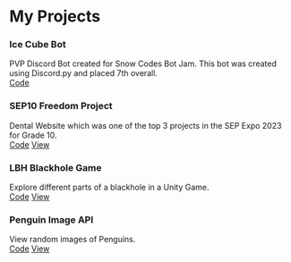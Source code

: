 # My Projects

### Ice Cube Bot
PVP Discord Bot created for Snow Codes Bot Jam. This bot was created using Discord.py and placed 7th overall. <br>
<a href="https://github.com/code2cube/Ice-Cube-Bot" target="blank">Code</a>

### SEP10 Freedom Project
Dental Website which was one of the top 3 projects in the SEP Expo 2023 for Grade 10. <br>
<a href="https://github.com/samuels0052/sep10-freedom-project/" target="blank">Code</a>
<a href="https://samuels0052.github.io/sep10-freedom-project/" target="blank" >View</a>

### LBH Blackhole Game
Explore different parts of a blackhole in a Unity Game. <br>
<a href="https://github.com/samuels0052/LBH-Game" target="blank">Code</a>
<a href="https://samuels0052.github.io/LBH-Game/" target="blank" >View</a>

### Penguin Image API
View random images of Penguins. <br>
<a href="https://github.com/code2cube/PenguinImageAPI" target="blank">Code</a>
<a href="https://penguin.sjsharivker.workers.dev/api" target="blank" >View</a>